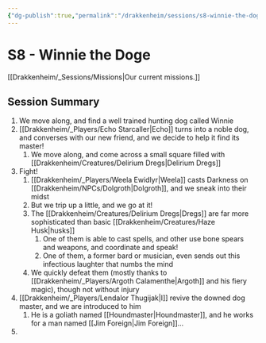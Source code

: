 ```yaml
---
{"dg-publish":true,"permalink":"/drakkenheim/sessions/s8-winnie-the-doge/","tags":["gardenEntry"]}
---
```


# S8 - Winnie the Doge

[[Drakkenheim/_Sessions/Missions\|Our current missions.]]

## Session Summary

1. We move along, and find a well trained hunting dog called Winnie
2. [[Drakkenheim/_Players/Echo Starcaller\|Echo]] turns into a noble dog, and converses with our new friend, and we decide to help it find its master!
	1. We move along, and come across a small square filled with [[Drakkenheim/Creatures/Delirium Dregs\|Delirium Dregs]]
3. Fight!
	1. [[Drakkenheim/_Players/Weela Ewidlyr\|Weela]] casts Darkness on [[Drakkenheim/NPCs/Dolgroth\|Dolgroth]], and we sneak into their midst
	2. But we trip up a little, and we go at it!
	3. The [[Drakkenheim/Creatures/Delirium Dregs\|Dregs]] are far more sophisticated than basic [[Drakkenheim/Creatures/Haze Husk\|husks]]
		1. One of them is able to cast spells, and other use bone spears and weapons, and coordinate and speak!
		2. One of them, a former bard or musician, even sends out this infectious laughter that numbs the mind
	4. We quickly defeat them (mostly thanks to [[Drakkenheim/_Players/Argoth Calamenthe\|Argoth]] and his fiery magic), though not without injury
4. [[Drakkenheim/_Players/Lendalor Thugijak\|I]] revive the downed dog master, and we are introduced to him
	1. He is a goliath named [[Houndmaster\|Houndmaster]], and he works for a man named [[Jim Foreign\|Jim Foreign]]...
5. 